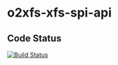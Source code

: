 # o2xfs-xfs-spi-api

## Code Status

[![Build Status](https://travis-ci.com/AndreasFagschlunger/o2xfs-xfs-spi-api.svg?branch=develop)](https://travis-ci.com/AndreasFagschlunger/o2xfs-xfs-spi-api)
